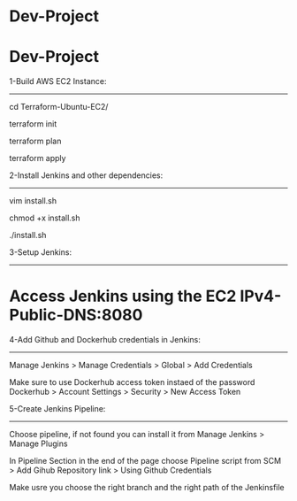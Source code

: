 # Dev-Project

# Dev-Project

1-Build AWS EC2 Instance:
  _______________________
cd Terraform-Ubuntu-EC2/

terraform init

terraform plan

terraform apply

2-Install Jenkins and other dependencies:
  _______________________________________
vim install.sh

chmod +x install.sh 

./install.sh

3-Setup Jenkins:
 ________________
# Access Jenkins using the EC2 IPv4-Public-DNS:8080

4-Add Github and Dockerhub credentials in Jenkins:
  ________________________________________________
Manage Jenkins > Manage Credentials > Global > Add Credentials

Make sure to use Dockerhub access token instaed of the password Dockerhub > Account Settings > Security > New Access Token

5-Create Jenkins Pipeline:
  ________________________
Choose pipeline, if not found you can install it from Manage Jenkins > Manage Plugins

In Pipeline Section in the end of the page choose Pipeline script from SCM > Add Gihub Repository link > Using Github Credentials

Make usre you choose the right branch and the right path of the Jenkinsfile
